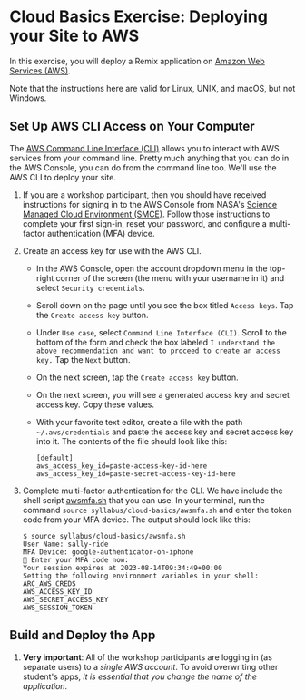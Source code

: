# Cloud Basics Exercise: Deploying your Site to AWS

In this exercise, you will deploy a Remix application on [Amazon Web Services (AWS)](https://aws.amazon.com).

Note that the instructions here are valid for Linux, UNIX, and macOS, but not Windows.

## Set Up AWS CLI Access on Your Computer

The [AWS Command Line Interface (CLI)](https://aws.amazon.com/cli/) allows you to interact with AWS services from your command line. Pretty much anything that you can do in the AWS Console, you can do from the command line too. We'll use the AWS CLI to deploy your site.

1.  If you are a workshop participant, then you should have received instructions for signing in to the AWS Console from NASA's [Science Managed Cloud Environment (SMCE)](https://smce.nasa.gov). Follow those instructions to complete your first sign-in, reset your password, and configure a multi-factor authentication (MFA) device.

2.  Create an access key for use with the AWS CLI.

    - In the AWS Console, open the account dropdown menu in the top-right corner of the screen (the menu with your username in it) and select `Security credentials`.

    - Scroll down on the page until you see the box titled `Access keys`. Tap the `Create access key` button.

    - Under `Use case`, select `Command Line Interface (CLI)`. Scroll to the bottom of the form and check the box labeled `I understand the above recommendation and want to proceed to create an access key.` Tap the `Next` button.

    - On the next screen, tap the `Create access key` button.

    - On the next screen, you will see a generated access key and secret access key. Copy these values.

    - With your favorite text editor, create a file with the path `~/.aws/credentials` and paste the access key and secret access key into it. The contents of the file should look like this:

      ```
      [default]
      aws_access_key_id=paste-access-key-id-here
      aws_access_key_id=paste-secret-access-key-id-here
      ```

3.  Complete multi-factor authentication for the CLI. We have include the shell script [awsmfa.sh](awsmfa.sh) that you can use. In your terminal, run the command `source syllabus/cloud-basics/awsmfa.sh` and enter the token code from your MFA device. The output should look like this:

    ```
    $ source syllabus/cloud-basics/awsmfa.sh
    User Name: sally-ride
    MFA Device: google-authenticator-on-iphone
    🔑 Enter your MFA code now:
    Your session expires at 2023-08-14T09:34:49+00:00
    Setting the following environment variables in your shell:
    ARC_AWS_CREDS
    AWS_ACCESS_KEY_ID
    AWS_SECRET_ACCESS_KEY
    AWS_SESSION_TOKEN
    ```

## Build and Deploy the App

1.  **Very important**: All of the workshop participants are logging in (as separate users) to a _single AWS account_. To avoid overwriting other student's apps, _it is essential that you change the name of the application_.
